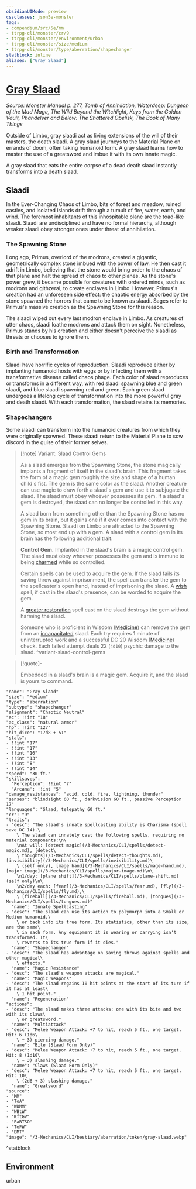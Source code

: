 ```yaml
---
obsidianUIMode: preview
cssclasses: json5e-monster
tags:
- compendium/src/5e/mm
- ttrpg-cli/monster/cr/9
- ttrpg-cli/monster/environment/urban
- ttrpg-cli/monster/size/medium
- ttrpg-cli/monster/type/aberration/shapechanger
statblock: inline
aliases: ["Gray Slaad"]
---
```

# [Gray Slaad](3-Mechanics\CLI\bestiary\aberration/gray-slaad.md)
*Source: Monster Manual p. 277, Tomb of Annihilation, Waterdeep: Dungeon of the Mad Mage, The Wild Beyond the Witchlight, Keys from the Golden Vault, Phandelver and Below: The Shattered Obelisk, The Book of Many Things*  

Outside of Limbo, gray slaadi act as living extensions of the will of their masters, the death slaadi. A gray slaad journeys to the Material Plane on errands of doom, often taking humanoid form. A gray slaad learns how to master the use of a greatsword and imbue it with its own innate magic.

A gray slaad that eats the entire corpse of a dead death slaad instantly transforms into a death slaad.

## Slaadi

In the Ever-Changing Chaos of Limbo, bits of forest and meadow, ruined castles, and isolated islands drift through a tumult of fire, water, earth, and wind. The foremost inhabitants of this inhospitable plane are the toad-like slaadi. Slaadi are undisciplined and have no formal hierarchy, although weaker slaadi obey stronger ones under threat of annihilation.

### The Spawning Stone

Long ago, Primus, overlord of the modrons, created a gigantic, geometrically complex stone imbued with the power of law. He then cast it adrift in Limbo, believing that the stone would bring order to the chaos of that plane and halt the spread of chaos to other planes. As the stone's power grew, it became possible for creatures with ordered minds, such as modrons and githzerai, to create enclaves in Limbo. However, Primus's creation had an unforeseen side effect: the chaotic energy absorbed by the stone spawned the horrors that came to be known as slaadi. Sages refer to Primus's massive creation as the Spawning Stone for this reason.

The slaadi wiped out every last modron enclave in Limbo. As creatures of utter chaos, slaadi loathe modrons and attack them on sight. Nonetheless, Primus stands by his creation and either doesn't perceive the slaadi as threats or chooses to ignore them.

### Birth and Transformation

Slaadi have horrific cycles of reproduction. Slaadi reproduce either by implanting humanoid hosts with eggs or by infecting them with a transformative disease called chaos phage. Each color of slaad reproduces or transforms in a different way, with red slaadi spawning blue and green slaadi, and blue slaadi spawning red and green. Each green slaad undergoes a lifelong cycle of transformation into the more powerful gray and death slaadi. With each transformation, the slaad retains its memories.

### Shapechangers

Some slaadi can transform into the humanoid creatures from which they were originally spawned. These slaadi return to the Material Plane to sow discord in the guise of their former selves.

> [!note] Variant: Slaad Control Gems
> 
> As a slaad emerges from the Spawning Stone, the stone magically implants a fragment of itself in the slaad's brain. This fragment takes the form of a magic gem roughly the size and shape of a human child's fist. The gem is the same color as the slaad. Another creature can use magic to draw forth a slaad's gem and use it to subjugate the slaad. The slaad must obey whoever possesses its gem. If a slaad's gem is destroyed, the slaad can no longer be controlled in this way.
> 
> A slaad born from something other than the Spawning Stone has no gem in its brain, but it gains one if it ever comes into contact with the Spawning Stone. Slaadi on Limbo are attracted to the Spawning Stone, so most end up with a gem. A slaad with a control gem in its brain has the following additional trait.
> 
> **Control Gem.** Implanted in the slaad's brain is a magic control gem. The slaad must obey whoever possesses the gem and is immune to being [charmed](/3-Mechanics/CLI/rules/conditions.md#charmed) while so controlled.
> 
> Certain spells can be used to acquire the gem. If the slaad fails its saving throw against imprisonment, the spell can transfer the gem to the spellcaster's open hand, instead of imprisoning the slaad. A [wish](/3-Mechanics/CLI/spells/wish.md) spell, if cast in the slaad's presence, can be worded to acquire the gem.
> 
> A [greater restoration](/3-Mechanics/CLI/spells/greater-restoration.md) spell cast on the slaad destroys the gem without harming the slaad.
> 
> Someone who is proficient in Wisdom ([Medicine](/3-Mechanics/CLI/rules/skills.md#Medicine)) can remove the gem from an [incapacitated](/3-Mechanics/CLI/rules/conditions.md#incapacitated) slaad. Each try requires 1 minute of uninterrupted work and a successful DC 20 Wisdom ([Medicine](/3-Mechanics/CLI/rules/skills.md#Medicine)) check. Each failed attempt deals 22 (`4d10`) psychic damage to the slaad.
^variant-slaad-control-gems

> [!quote]-  
> 
> Embedded in a slaad's brain is a magic gem. Acquire it, and the slaad is yours to command.


```statblock
"name": "Gray Slaad"
"size": "Medium"
"type": "aberration"
"subtype": "shapechanger"
"alignment": "Chaotic Neutral"
"ac": !!int "18"
"ac_class": "natural armor"
"hp": !!int "127"
"hit_dice": "17d8 + 51"
"stats":
- !!int "17"
- !!int "17"
- !!int "16"
- !!int "13"
- !!int "8"
- !!int "14"
"speed": "30 ft."
"skillsaves":
  "Perception": !!int "7"
  "Arcana": !!int "5"
"damage_resistances": "acid, cold, fire, lightning, thunder"
"senses": "blindsight 60 ft., darkvision 60 ft., passive Perception 17"
"languages": "Slaad, telepathy 60 ft."
"cr": "9"
"traits":
- "desc": "The slaad's innate spellcasting ability is Charisma (spell save DC 14).\
    \ The slaad can innately cast the following spells, requiring no material components:\n\
    \nAt will: [detect magic](/3-Mechanics/CLI/spells/detect-magic.md), [detect\
    \ thoughts](/3-Mechanics/CLI/spells/detect-thoughts.md), [invisibility](/3-Mechanics/CLI/spells/invisibility.md)\
    \ (self only), [mage hand](/3-Mechanics/CLI/spells/mage-hand.md), [major image](/3-Mechanics/CLI/spells/major-image.md)\n\
    \n1/day: [plane shift](/3-Mechanics/CLI/spells/plane-shift.md) (self only)\n\
    \n2/day each: [fear](/3-Mechanics/CLI/spells/fear.md), [fly](/3-Mechanics/CLI/spells/fly.md),\
    \ [fireball](/3-Mechanics/CLI/spells/fireball.md), [tongues](/3-Mechanics/CLI/spells/tongues.md)"
  "name": "Innate Spellcasting"
- "desc": "The slaad can use its action to polymorph into a Small or Medium humanoid,\
    \ or back into its true form. Its statistics, other than its size, are the same\
    \ in each form. Any equipment it is wearing or carrying isn't transformed. It\
    \ reverts to its true form if it dies."
  "name": "Shapechanger"
- "desc": "The slaad has advantage on saving throws against spells and other magical\
    \ effects."
  "name": "Magic Resistance"
- "desc": "The slaad's weapon attacks are magical."
  "name": "Magic Weapons"
- "desc": "The slaad regains 10 hit points at the start of its turn if it has at least\
    \ 1 hit point."
  "name": "Regeneration"
"actions":
- "desc": "The slaad makes three attacks: one with its bite and two with its claws\
    \ or greatsword."
  "name": "Multiattack"
- "desc": "Melee Weapon Attack: +7 to hit, reach 5 ft., one target. Hit: 6 (1d6\
    \ + 3) piercing damage."
  "name": "Bite (Slaad Form Only)"
- "desc": "Melee Weapon Attack: +7 to hit, reach 5 ft., one target. Hit: 8 (1d10\
    \ + 3) slashing damage."
  "name": "Claws (Slaad Form Only)"
- "desc": "Melee Weapon Attack: +7 to hit, reach 5 ft., one target. Hit: 10\
    \ (2d6 + 3) slashing damage."
  "name": "Greatsword"
"source":
- "MM"
- "ToA"
- "WDMM"
- "WBtW"
- "KftGV"
- "PaBTSO"
- "ToFW"
- "BMT"
"image": "/3-Mechanics/CLI/bestiary/aberration/token/gray-slaad.webp"
```
^statblock

## Environment

urban